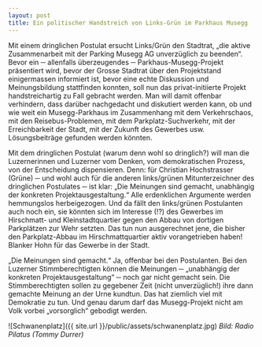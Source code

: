```yaml
---
layout: post
title: Ein politischer Handstreich von Links-Grün im Parkhaus Musegg 
---
```


Mit einem dringlichen Postulat ersucht Links/Grün den Stadtrat, „die aktive Zusammenarbeit mit der Parking Musegg AG unverzüglich zu beenden“. Bevor ein ─ allenfalls überzeugendes ─ Parkhaus-Musegg-Projekt präsentiert wird, bevor der Grosse Stadtrat über den Projektstand einigermassen informiert ist, bevor eine echte Diskussion und Meinungsbildung stattfinden konnten, soll nun das privat-initiierte Projekt handstreichartig zu Fall gebracht werden. Man will damit offenbar verhindern, dass darüber nachgedacht und diskutiert werden kann, ob und wie weit ein Musegg-Parkhaus im Zusammenhang mit dem Verkehrschaos, mit den Reisebus-Problemen, mit dem Parkplatz-Suchverkehr, mit der Erreichbarkeit der Stadt, mit der Zukunft des Gewerbes usw. Lösungsbeiträge gefunden werden könnten. 

Mit dem dringlichen Postulat (warum denn wohl so dringlich?) will man die Luzernerinnen und Luzerner vom Denken, vom demokratischen Prozess, von der Entscheidung dispensieren. Denn: für Christian Hochstrasser (Grüne) ─ und wohl auch für die anderen links/grünen Mitunterzeichner des dringlichen Postulates ─ ist klar: „Die Meinungen sind gemacht, unabhängig der konkreten Projektausgestaltung.“ Alle erdenklichen Argumente werden hemmungslos herbeigezogen. Und da fällt den links/grünen Postulanten auch noch ein, sie könnten sich im Interesse (!?) des Gewerbes im Hirschmatt- und Kleinstadtquartier gegen den Abbau von dortigen Parkplätzen zur Wehr setzten. Das tun nun ausgerechnet jene, die bisher den Parkplatz-Abbau im Hirschmattquartier aktiv vorangetrieben haben! Blanker Hohn für das Gewerbe in der Stadt. 

„Die Meinungen sind gemacht.“ Ja, offenbar bei den Postulanten. Bei den Luzerner Stimmberechtigten können die Meinungen ─ „unabhängig der konkreten Projektausgestaltung“ ─ noch gar nicht gemacht sein. Die Stimmberechtigten sollen zu gegebener Zeit (nicht unverzüglich!) ihre dann gemachte Meinung an der Urne kundtun. Das hat ziemlich viel mit Demokratie zu tun. Und genau darum darf das Musegg-Projekt nicht am Volk vorbei „vorsorglich“ gebodigt werden.

![Schwanenplatz]({{ site.url }}/public/assets/schwanenplatz.jpg)
*Bild: Radio Pilatus (Tommy Durrer)*